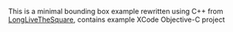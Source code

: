 This is a minimal bounding box example rewritten using C++ from [LongLiveTheSquare](https://github.com/cansik/LongLiveTheSquare), contains example XCode Objective-C project 
